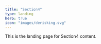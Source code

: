 ```yaml
---
title: "Section4"
type: landing
hero: true
icon: "images/derisking.svg"
---
```


This is the landing page for Section4 content.
